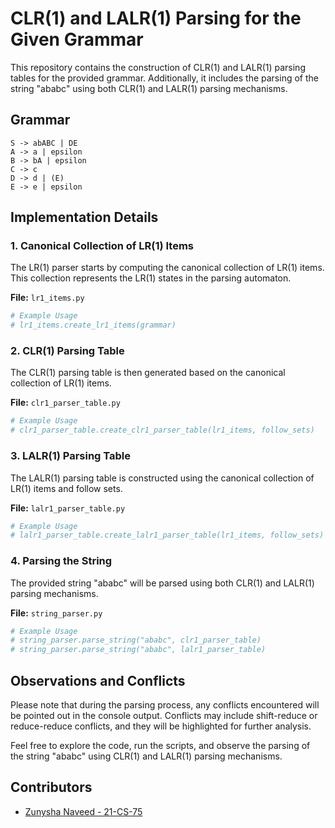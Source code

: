 # CLR(1) and LALR(1) Parsing for the Given Grammar

This repository contains the construction of CLR(1) and LALR(1) parsing tables for the provided grammar. Additionally, it includes the parsing of the string "ababc" using both CLR(1) and LALR(1) parsing mechanisms.

## Grammar

```plaintext
S -> abABC | DE
A -> a | epsilon
B -> bA | epsilon
C -> c
D -> d | (E)
E -> e | epsilon
```

## Implementation Details

### 1. Canonical Collection of LR(1) Items

The LR(1) parser starts by computing the canonical collection of LR(1) items. This collection represents the LR(1) states in the parsing automaton.

**File:** `lr1_items.py`

```python
# Example Usage
# lr1_items.create_lr1_items(grammar)
```

### 2. CLR(1) Parsing Table

The CLR(1) parsing table is then generated based on the canonical collection of LR(1) items.

**File:** `clr1_parser_table.py`

```python
# Example Usage
# clr1_parser_table.create_clr1_parser_table(lr1_items, follow_sets)
```

### 3. LALR(1) Parsing Table

The LALR(1) parsing table is constructed using the canonical collection of LR(1) items and follow sets.

**File:** `lalr1_parser_table.py`

```python
# Example Usage
# lalr1_parser_table.create_lalr1_parser_table(lr1_items, follow_sets)
```

### 4. Parsing the String

The provided string "ababc" will be parsed using both CLR(1) and LALR(1) parsing mechanisms.

**File:** `string_parser.py`

```python
# Example Usage
# string_parser.parse_string("ababc", clr1_parser_table)
# string_parser.parse_string("ababc", lalr1_parser_table)
```

## Observations and Conflicts

Please note that during the parsing process, any conflicts encountered will be pointed out in the console output. Conflicts may include shift-reduce or reduce-reduce conflicts, and they will be highlighted for further analysis.

Feel free to explore the code, run the scripts, and observe the parsing of the string "ababc" using CLR(1) and LALR(1) parsing mechanisms.

## Contributors

- [Zunysha Naveed - 21-CS-75]()